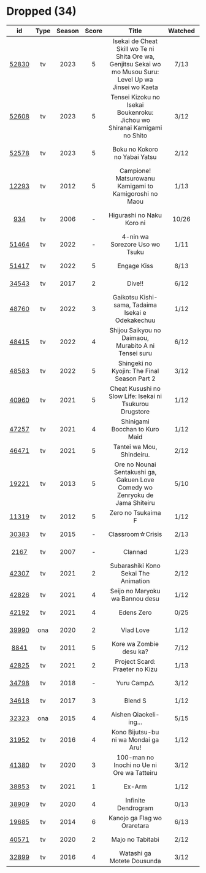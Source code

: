 # Dropped (34)

|                      id                      | Type | Season | Score |                                                   Title                                                   | Watched |    Updated    | Start Date |
| :------------------------------------------: | :--: | :----: | :---: | :-------------------------------------------------------------------------------------------------------: | :-----: | :-----------: | :--------: |
| [52830](https://myanimelist.net/anime/52830) |  tv  |  2023  |   5   | Isekai de Cheat Skill wo Te ni Shita Ore wa, Genjitsu Sekai wo mo Musou Suru: Level Up wa Jinsei wo Kaeta |   7/13  |  3 weeks ago  | 04/04/2023 |
| [52608](https://myanimelist.net/anime/52608) |  tv  |  2023  |   5   |                  Tensei Kizoku no Isekai Boukenroku: Jichou wo Shiranai Kamigami no Shito                 |   3/12  |  6 months ago | 04/03/2023 |
| [52578](https://myanimelist.net/anime/52578) |  tv  |  2023  |   5   |                                       Boku no Kokoro no Yabai Yatsu                                       |   2/12  |  7 months ago | 04/02/2023 |
| [12293](https://myanimelist.net/anime/12293) |  tv  |  2012  |   5   |                           Campione! Matsurowanu Kamigami to Kamigoroshi no Maou                           |   1/13  |  7 months ago | 03/20/2023 |
|   [934](https://myanimelist.net/anime/934)   |  tv  |  2006  |   -   |                                         Higurashi no Naku Koro ni                                         |  10/26  | 11 months ago | 12/23/2022 |
| [51464](https://myanimelist.net/anime/51464) |  tv  |  2022  |   -   |                                       4-nin wa Sorezore Uso wo Tsuku                                      |   1/11  |   Last year   | 10/16/2022 |
| [51417](https://myanimelist.net/anime/51417) |  tv  |  2022  |   5   |                                                Engage Kiss                                                |   8/13  |   Last year   | 07/03/2022 |
| [34543](https://myanimelist.net/anime/34543) |  tv  |  2017  |   2   |                                                   Dive!!                                                  |   6/12  |   Last year   | 05/03/2022 |
| [48760](https://myanimelist.net/anime/48760) |  tv  |  2022  |   3   |                             Gaikotsu Kishi-sama, Tadaima Isekai e Odekakechuu                             |   1/12  |   Last year   | 04/12/2022 |
| [48415](https://myanimelist.net/anime/48415) |  tv  |  2022  |   4   |                            Shijou Saikyou no Daimaou, Murabito A ni Tensei suru                           |   6/12  |   Last year   | 04/08/2022 |
| [48583](https://myanimelist.net/anime/48583) |  tv  |  2022  |   5   |                                Shingeki no Kyojin: The Final Season Part 2                                |   3/12  |   Last year   | 01/28/2022 |
| [40960](https://myanimelist.net/anime/40960) |  tv  |  2021  |   5   |                          Cheat Kusushi no Slow Life: Isekai ni Tsukurou Drugstore                         |   1/12  |  2 years ago  | 07/08/2021 |
| [47257](https://myanimelist.net/anime/47257) |  tv  |  2021  |   4   |                                       Shinigami Bocchan to Kuro Maid                                      |   1/12  |   Last year   | 07/05/2021 |
| [46471](https://myanimelist.net/anime/46471) |  tv  |  2021  |   5   |                                         Tantei wa Mou, Shindeiru.                                         |   2/12  |   Last year   | 07/04/2021 |
| [19221](https://myanimelist.net/anime/19221) |  tv  |  2013  |   5   |                Ore no Nounai Sentakushi ga, Gakuen Love Comedy wo Zenryoku de Jama Shiteiru               |   5/10  |  7 months ago | 06/20/2021 |
| [11319](https://myanimelist.net/anime/11319) |  tv  |  2012  |   5   |                                             Zero no Tsukaima F                                            |   1/12  |   Last year   | 06/17/2021 |
| [30383](https://myanimelist.net/anime/30383) |  tv  |  2015  |   -   |                                              Classroom☆Crisis                                             |   2/13  |  2 years ago  | 06/07/2021 |
|  [2167](https://myanimelist.net/anime/2167)  |  tv  |  2007  |   -   |                                                  Clannad                                                  |   1/23  |  2 years ago  | 06/05/2021 |
| [42307](https://myanimelist.net/anime/42307) |  tv  |  2021  |   2   |                                    Subarashiki Kono Sekai The Animation                                   |   2/12  |  2 years ago  | 04/24/2021 |
| [42826](https://myanimelist.net/anime/42826) |  tv  |  2021  |   4   |                                      Seijo no Maryoku wa Bannou desu                                      |   1/12  |  2 years ago  | 04/07/2021 |
| [42192](https://myanimelist.net/anime/42192) |  tv  |  2021  |   4   |                                                 Edens Zero                                                |   0/25  |  2 years ago  | 04/06/2021 |
| [39990](https://myanimelist.net/anime/39990) |  ona |  2020  |   2   |                                                 Vlad Love                                                 |   1/12  |  2 years ago  | 03/28/2021 |
|  [8841](https://myanimelist.net/anime/8841)  |  tv  |  2011  |   5   |                                          Kore wa Zombie desu ka?                                          |   7/12  |  2 years ago  | 01/12/2021 |
| [42825](https://myanimelist.net/anime/42825) |  tv  |  2021  |   2   |                                       Project Scard: Praeter no Kizu                                      |   1/13  |  2 years ago  | 01/09/2021 |
| [34798](https://myanimelist.net/anime/34798) |  tv  |  2018  |   -   |                                                 Yuru Camp△                                                |   3/12  |  2 years ago  | 01/08/2021 |
| [34618](https://myanimelist.net/anime/34618) |  tv  |  2017  |   3   |                                                  Blend S                                                  |   1/12  |  2 years ago  | 01/06/2021 |
| [32323](https://myanimelist.net/anime/32323) |  ona |  2015  |   4   |                                           Aishen Qiaokeli-ing...                                          |   5/15  |  2 years ago  | 01/05/2021 |
| [31952](https://myanimelist.net/anime/31952) |  tv  |  2016  |   4   |                                    Kono Bijutsu-bu ni wa Mondai ga Aru!                                   |   1/12  |  2 years ago  |      -     |
| [41380](https://myanimelist.net/anime/41380) |  tv  |  2020  |   3   |                                 100-man no Inochi no Ue ni Ore wa Tatteiru                                |   3/12  |  2 years ago  |      -     |
| [38853](https://myanimelist.net/anime/38853) |  tv  |  2021  |   1   |                                                   Ex-Arm                                                  |   1/12  |  2 years ago  |      -     |
| [38909](https://myanimelist.net/anime/38909) |  tv  |  2020  |   4   |                                            Infinite Dendrogram                                            |   0/13  |  3 years ago  |      -     |
| [19685](https://myanimelist.net/anime/19685) |  tv  |  2014  |   6   |                                        Kanojo ga Flag wo Oraretara                                        |   6/13  |  2 years ago  |      -     |
| [40571](https://myanimelist.net/anime/40571) |  tv  |  2020  |   2   |                                              Majo no Tabitabi                                             |   2/12  |  3 years ago  |      -     |
| [32899](https://myanimelist.net/anime/32899) |  tv  |  2016  |   4   |                                         Watashi ga Motete Dousunda                                        |   3/12  |   Last year   |      -     |